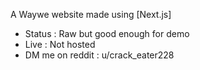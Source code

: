 A Waywe website made using [Next.js]
- Status : Raw but good enough for demo
- Live : Not hosted
- DM me on reddit : u/crack_eater228

